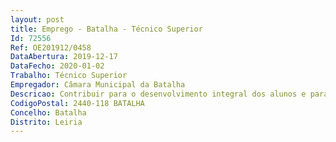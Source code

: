```yaml
--- 
layout: post
title: Emprego - Batalha - Técnico Superior
Id: 72556
Ref: OE201912/0458
DataAbertura: 2019-12-17
DataFecho: 2020-01-02
Trabalho: Técnico Superior
Empregador: Câmara Municipal da Batalha
Descricao: Contribuir para o desenvolvimento integral dos alunos e para a construção da sua identidade pessoal  participar na definição de estratégias e na aplicação de procedimentos de orientação educativa para o acompanhamento do aluno ao longo do seu percurso escolar  intervir, a nível psicológico e psicopedagógico, na observação, orientação e apoio dos alunos, promovendo a cooperação de professores, pessoal não docente, pais e encarregados de educação, em articulação com recursos da comunidade  participar nos processos de avaliação multidisciplinar e tendo em vista a elaboração de programas educativos individuais, acompanhar a sua concretização  conceber e desenvolver programas e ações de aconselhamento pessoal e vocacional a nível individual ou de grupo colaborar no levantamento de necessidades da comunidade educativa com o fim de propor as medidas educativas adequadas  participar em experiências pedagógicas, bem como em projetos de investigação e em ações de formação de pessoal docente e não docente, com especial incidência nas modalidades de formação centradas na escola  acompanhar o desenvolvimento de projetos e colaborar no estudo, conceção e planeamento de medidas que visem a melhoria do sistema educativo  colaborar com os órgãos de administração e gestão da escola ou das escolas onde exerce funções.
CodigoPostal: 2440-118 BATALHA
Concelho: Batalha
Distrito: Leiria
--- 
```

